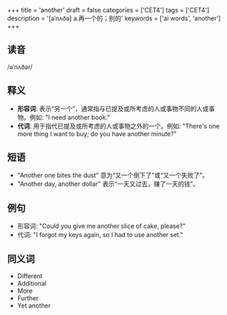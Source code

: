 +++
title = 'another'
draft = false
categories = ['CET4']
tags = ['CET4']
description = '[əˈnʌðə] a.再一个的；别的'
keywords = ['ai words', 'another']
+++

## 读音
/əˈnʌðər/

## 释义
- **形容词**: 表示“另一个”，通常指与已提及或所考虑的人或事物不同的人或事物。例如: "I need another book."
- **代词**: 用于指代已提及或所考虑的人或事物之外的一个。例如: "There's one more thing I want to buy; do you have another minute?"

## 短语
- "Another one bites the dust" 意为“又一个倒下了”或“又一个失败了”。
- "Another day, another dollar" 表示“一天又过去，赚了一天的钱”。

## 例句
- 形容词: "Could you give me another slice of cake, please?"
- 代词: "I forgot my keys again, so I had to use another set."

## 同义词
- Different
- Additional
- More
- Further
- Yet another
